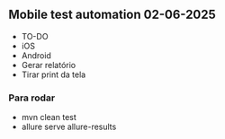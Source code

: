 ## Mobile test automation 02-06-2025

- TO-DO
- iOS
- Android
- Gerar relatório
- Tirar print da tela

### Para rodar 
- mvn clean test
- allure serve allure-results